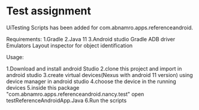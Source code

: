 # Test assignment
UiTesting Scripts has been added for com.abnamro.apps.referenceandroid.

Requirements:
1.Gradle
2.Java 11
3.Android studio
    Gradle
    ADB driver
    Emulators
    Layout inspector for object identification

Usage:

1.Download and install android Studio
2.clone this project and import in android studio
3.create virtual devices(Nexus with android 11 version) using device manager in android studio
4.choose the device in the running devices
5.inside this package "com.abnamro.apps.referenceandroid.nancy.test" open testReferenceAndroidApp.Java
6.Run the scripts


